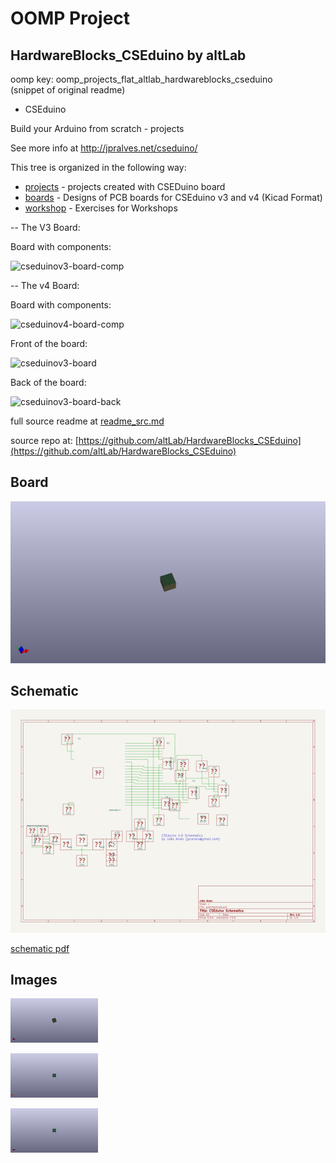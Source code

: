 # OOMP Project  
## HardwareBlocks_CSEduino  by altLab  
  
oomp key: oomp_projects_flat_altlab_hardwareblocks_cseduino  
(snippet of original readme)  
  
- CSEduino  
  
Build your Arduino from scratch - projects  
  
See more info at http://jpralves.net/cseduino/  
  
This tree is organized in the following way:  
  
- [projects](projects) - projects created with CSEDuino board  
- [boards](boards) - Designs of PCB boards for CSEduino v3 and v4 (Kicad Format)  
- [workshop](workshop) - Exercises for Workshops  
  
-- The V3 Board:  
  
Board with components:  
  
![cseduinov3-board-comp](boards/1-layer/cseduinov3-board-comp.jpg)  
  
-- The v4 Board:  
  
Board with components:  
  
![cseduinov4-board-comp](boards/2-layer/cseduinov4_3d_4.jpg)  
  
Front of the board:  
  
![cseduinov3-board](boards/2-layer/cseduinov4_3d_2.jpg)  
  
Back of the board:  
  
![cseduinov3-board-back](boards/2-layer/cseduinov4_3d_3.jpg)  
  
  
  
  full source readme at [readme_src.md](readme_src.md)  
  
source repo at: [https://github.com/altLab/HardwareBlocks_CSEduino](https://github.com/altLab/HardwareBlocks_CSEduino)  
## Board  
  
[![working_3d.png](working_3d_600.png)](working_3d.png)  
## Schematic  
  
[![working_schematic.png](working_schematic_600.png)](working_schematic.png)  
  
[schematic pdf](working_schematic.pdf)  
## Images  
  
[![working_3d.png](working_3d_140.png)](working_3d.png)  
  
[![working_3d_back.png](working_3d_back_140.png)](working_3d_back.png)  
  
[![working_3d_front.png](working_3d_front_140.png)](working_3d_front.png)  
